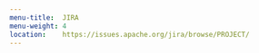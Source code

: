 ```yaml
---
menu-title:  JIRA
menu-weight: 4
location:    https://issues.apache.org/jira/browse/PROJECT/
---
```

